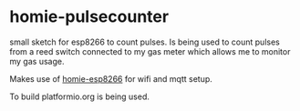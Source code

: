 # homie-pulsecounter

small sketch for esp8266 to count pulses. Is being used to count pulses from a reed switch connected to my gas meter which allows me to monitor my gas usage. 

Makes use of [homie-esp8266](https://github.com/homieiot/homie-esp8266) for wifi and mqtt setup.

To build platformio.org is being used. 
